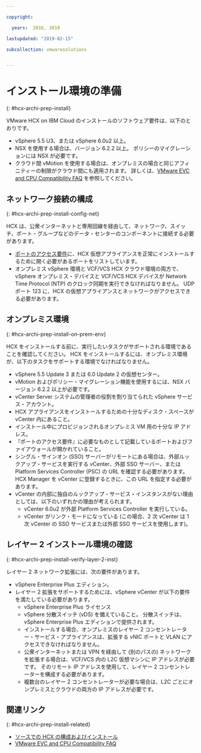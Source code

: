 ```yaml
---

copyright:

  years:  2016, 2019

lastupdated: "2019-02-15"

subcollection: vmwaresolutions


---
```

# インストール環境の準備
{: #hcx-archi-prep-install}

VMware HCX on IBM Cloud のインストールのソフトウェア要件は、以下のとおりです。
* vSphere 5.5 U3、または vSphere 6.0u2 以上。
* NSX を使用する場合は、バージョン 6.2.2 以上。 ポリシーのマイグレーションには NSX が必要です。
* クラウド間 vMotion を使用する場合は、オンプレミスの場合と同じアフィニティーの制限がクラウド間にも適用されます。 詳しくは、[VMware EVC and CPU Compatibility FAQ](http://bit.ly/2vK6Sp5) を参照してください。

## ネットワーク接続の構成
{: #hcx-archi-prep-install-config-net}

HCX は、公衆インターネットと専用回線を経由して、ネットワーク、スイッチ、ポート・グループなどのデータ・センターのコンポーネントに接続する必要があります。
* [ポートのアクセス要件](/docs/services/vmwaresolutions/archiref/hcx-archi?topic=vmware-solutions-hcx-archi-port-req)に、HCX 仮想アプライアンスを正常にインストールするために開く必要があるポートをリストしています。
* オンプレミス vSphere 環境と VCF/VCS HCX クラウド環境の両方で、vSphere オンプレミス・デバイスと VCF/VCS HCX デバイスが Network Time Protocol (NTP) のクロック同期を実行できなければなりません。 UDP ポート 123 に、HCX の仮想アプライアンスとネットワークがアクセスできる必要があります。

## オンプレミス環境
{: #hcx-archi-prep-install-on-prem-env}

HCX をインストールする前に、実行したいタスクがサポートされる環境であることを確認してください。 HCX をインストールするには、オンプレミス環境が、以下のタスクをサポートする環境でなければなりません。
* vSphere 5.5 Update 3 または 6.0 Update 2 の仮想センター。
* vMotion およびポリシー・マイグレーション機能を使用するには、NSX バージョン 6.2.2 以上が必要です。
* vCenter Server システムの管理者の役割を割り当てられた vSphere サービス・アカウント。
* HCX アプライアンスをインストールするための十分なディスク・スペースが vCenter 内にあること。
* インストール中にプロビジョンされるオンプレミス VM 用の十分な IP アドレス。
* 『ポートのアクセス要件』に必要なものとして記載しているポートおよびファイアウォールが開かれていること。
* シングル・サインオン (SSO) サーバーがリモートにある場合は、外部ルックアップ・サービスを実行する vCenter、外部 SSO サーバー、または Platform Services Controller (PSC) の URL を確認する必要があります。 HCX Manager を vCenter に登録するときに、この URL を指定する必要があります。
* vCenter の内部に独自のルックアップ・サービス・インスタンスがない理由としては、以下のいずれかの理由が考えられます。
  * vCenter 6.0u2 が外部 Platform Services Controller を実行している。
  * vCenter がリンク・モードになっている (この場合、2 次 vCenter は 1 次 vCenter の SSO サービスまたは外部 SSO サービスを使用します)。

## レイヤー 2 インストール環境の確認
{: #hcx-archi-prep-install-verify-layer-2-inst}

レイヤー 2 ネットワーク拡張には、次の要件があります。
* vSphere Enterprise Plus エディション。
* レイヤー 2 拡張をサポートするためには、vSphere vCenter が以下の要件を満たしている必要があります。
  * vSphere Enterprise Plus ライセンス
  * vSphere 分散スイッチ (vDS) を備えていること。 分散スイッチは、vSphere Enterprise Plus エディションで提供されます。
  * インストールする場合、オンプレミスのレイヤー 2 コンセントレーター・サービス・アプライアンスは、拡張する vNIC ポートと VLAN にアクセスできなければなりません。
  * 公衆インターネットまたは VPN を経由して (別のパスの) ネットワークを拡張する場合は、VCF/VCS 内の L2C 仮想マシンに IP アドレスが必要です。 そのリモート IP アドレスを使用して、レイヤー 2 コンセントレーターを構成する必要があります。
  * 複数台のレイヤー 2 コンセントレーターが必要な場合は、L2C ごとにオンプレミスとクラウドの両方の IP アドレスが必要です。

## 関連リンク
{: #hcx-archi-prep-install-related}

* [ソースでの HCX の構成およびインストール](/docs/services/vmwaresolutions/archiref/hcx-archi?topic=vmware-solutions-hcx-archi-install-cfg-src)
* [VMware EVC and CPU Compatibility FAQ](http://bit.ly/2vK6Sp5)
